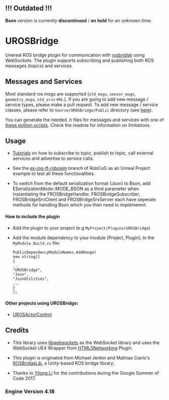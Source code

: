 ## !!! Outdated !!!

**Bson** version is currently **discontinued** / **on hold** for an unknown time.

# UROSBridge

Unereal ROS bridge plugin for communication with [rosbridge](http://wiki.ros.org/rosbridge_suite) using WebSockets. The plugin supports subscribing and publishing both ROS messages (topics) and services.

## Messages and Services

Most standard ros msgs are supported (`std_msgs`, `sensor_msgs`, `geometry_msgs`, `std_srvs` etc.). If you are going to add new message / service types, please make a pull request. To add new message / service classes, please refer to `Source/UROSBridge/Public` directory (see [here](Source/UROSBridge/Public/)).

You can generate the needed .h files for messages and services with one of [these python scripts](https://github.com/Funnyach/MsgGeneration). Check the readme for information on limitations. 

## Usage

* [Tutorials](Documentation/Examples.md) on how to subscribe to topic, publish to topic, call external services and advertise to service calls.

* See the [ex-ros-tf-robosim](https://github.com/robcog-iai/RobCoG/tree/ex-ros-tf-robosim) branch of RobCoG as an Unreal Project example to test all these functionalities.

* To switch from the default serialization format (Json) to Bson, add ESerializationMode::MODE_BSON as a third parameter when instantiating the FROSBridgeHandler. FROSBridgeSubscriber, FROSBridgeSrvClient and FROSBridgeSrvServer each have seperate methods for handling Bson which you then need to implememnt.

#### How to include the plugin

-   Add the plugin to your project (e.g `MyProject/Plugins/UROSBridge`)      

-   Add the module dependency to your module (Project, Plugin); In the
    `MyModule.Build.cs` file:  

		PublicDependencyModuleNames.AddRange(  
		new string[]  
		{  
		...  
		"UROSBridge",
		"Json",
		"JsonUtilities",
		...  
		}  
		);  

#### Other projects using UROSBridge:

 * [UROSActorControl](https://github.com/bbferka/UROSActorControl)

## Credits

* This library uses [libwebsockets](http://libwebsockets.org/) as the WebSocket library and uses the WebSocket UE4 Wrapper from [HTML5Networking](https://github.com/ankitkk/HTML5Networking) Plugin.

* This plugin is originated from Michael Jenkin and Mathias Ciarlo's [ROSBridgeLib](https://github.com/MathiasCiarlo/ROSBridgeLib), a Unity-based ROS bridge library;

* Thanks to [Yilong Li](https://github.com/gnoliyil) for the contributions during the Google Summer of Code 2017.

### Engine Version 4.18
